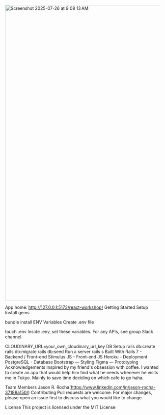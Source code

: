 <img width="1920" height="961" alt="Screenshot 2025-07-26 at 9 08 13 AM" src="https://github.com/user-attachments/assets/19a3772b-3c99-4a2b-94cd-fea4883d3a37" />

App home: http://127.0.0.1:5173/react-workshop/
Getting Started
Setup
Install gems

bundle install
ENV Variables
Create .env file

touch .env
Inside .env, set these variables. For any APIs, see group Slack channel.

CLOUDINARY_URL=your_own_cloudinary_url_key
DB Setup
rails db:create
rails db:migrate
rails db:seed
Run a server
rails s
Built With
Rails 7 - Backend / Front-end
Stimulus JS - Front-end JS
Heroku - Deployment
PostgreSQL - Database
Bootstrap — Styling
Figma — Prototyping
Acknowledgements
Inspired by my friend's obsession with coffee. I wanted to create an app that would help him find what he needs whenever he visits me in Tokyo. Mainly to save time deciding on which cafe to go haha.

Team Members
Jason R. Rocha(https://www.linkedin.com/in/jason-rocha-37188a150/)
Contributing
Pull requests are welcome. For major changes, please open an issue first to discuss what you would like to change.

License
This project is licensed under the MIT License
